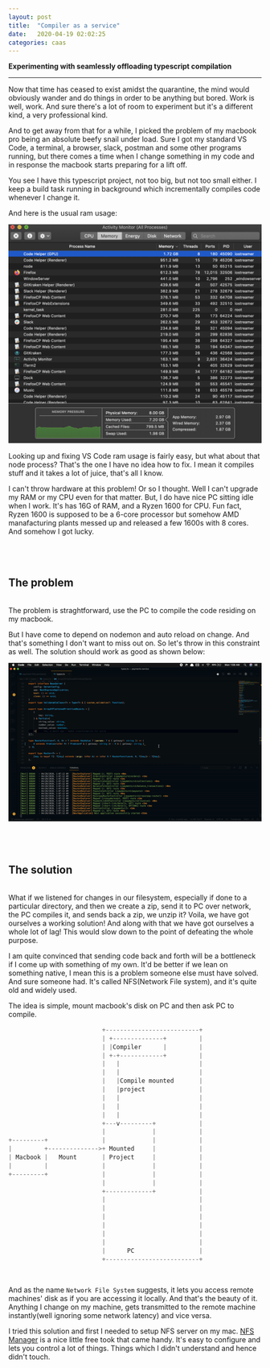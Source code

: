 ```yaml
---
layout: post
title:  "Compiler as a service"
date:   2020-04-19 02:02:25
categories: caas
---
```


**Experimenting with seamlessly offloading typescript compilation**

___

Now that time has ceased to exist amidst the quarantine, the mind would obviously wander and do things in order  to be anything but bored. Work is well, work. And sure there's a lot of room to experiment but it's a different kind, a very professional kind. 

And to get away from that for a while, I picked the problem of my macbook pro being an absolute beefy snail under load. Sure I got my standard VS Code, a terminal, a browser, slack, postman and some other programs running, but there comes a time when I change something in my code and in response the macbook starts preparing for a lift off.

You see I have this typescript project, not too big, but not too small either. I keep a build task running in background which incrementally compiles code whenever I change it. 

And here is the usual ram usage:

![](/assets/article_images/tscw.png)

Looking up and fixing VS Code ram usage is fairly easy, but what about that node process? That's the one I have no idea how to fix. I mean it compiles stuff and it takes a lot of juice, that's all I know.

I can't throw hardware at this problem! Or so I thought. Well I can't upgrade my RAM or my CPU even for that matter. But, I do have nice PC sitting idle when I work. It's has 16G of RAM, and a Ryzen 1600 for CPU. Fun fact, Ryzen 1600 is supposed to be a 6-core processor but somehow AMD manafacturing plants messed up and released a few 1600s with 8 cores. And somehow I got lucky.
<br>
<br>
<br>
<br>
## The problem
<br>
The problem is straghtforward, use the PC to compile the code residing on my macbook. 

But I have come to depend on nodemon and auto reload on change. And that's something I don't want to miss out on. So let's throw in this constraint as well. The solution should work as good as shown below:

![](/assets/article_images/auto-reload.gif)
<br>
<br>
<br>
<br>
## The solution
<br>
What if we listened for changes in our filesystem, especially if done to a particular directory, and then we create a zip, send it to PC over network, the PC compiles it, and sends back a zip, we unzip it? Voila, we have got ourselves a working solution! And along with that we have got ourselves a whole lot of lag! This would slow down to the point of defeating the whole purpose.

I am quite convinced that sending code back and forth will be a bottleneck if I come up with something of my own. It'd be better if we lean on something native, I mean this is a problem someone else must have solved. And sure someone had. It's called NFS(Network File system), and it's quite old and widely used.

The idea is simple, mount macbook's disk on PC and then ask PC to compile.

```js
                          +--------------------------+
                          | +--------------+         |
                          | |Compiler      |         |
                          | +-+------------+         |
                          |   |                      |
                          |   |                      |
                          |   |Compile mounted       |
                          |   |project               |
                          |   |                      |
                          |   |                      |
                          |   |                      |
                          +---v---------+            |
                          |             |            |
+---------+               |             |            |
|         +-------------->+ Mounted     |            |
| Macbook |   Mount       | Project     |            |
|         |               |             |            |
+---------+               |             |            |
                          |             |            |
                          +-------------+            |
                          |                          |
                          |                          |
                          |                          |
                          |                          |
                          |                          |
                          |                          |
                          |      PC                  |
                          +--------------------------+

```
<br>

And as the name `Network File System` suggests, it lets you access remote machines' disk as if you are accessing it locally. And that's the beauty of it. Anything I change on my machine, gets transmitted to the remote machine instantly(well ignoring some network latency) and vice versa.


I tried this solution and first I needed to setup NFS server on my mac. [NFS Manager](https://www.bresink.com/osx/NFSManager.html) is a nice little free took that came handy. It's easy to configure and lets you control a lot of things. Things which I didn't understand and hence didn't touch.
